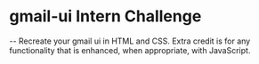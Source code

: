 # gmail-ui Intern Challenge
--
Recreate your gmail ui in HTML and CSS.  Extra credit is for any functionality that is enhanced, when appropriate, with JavaScript.
